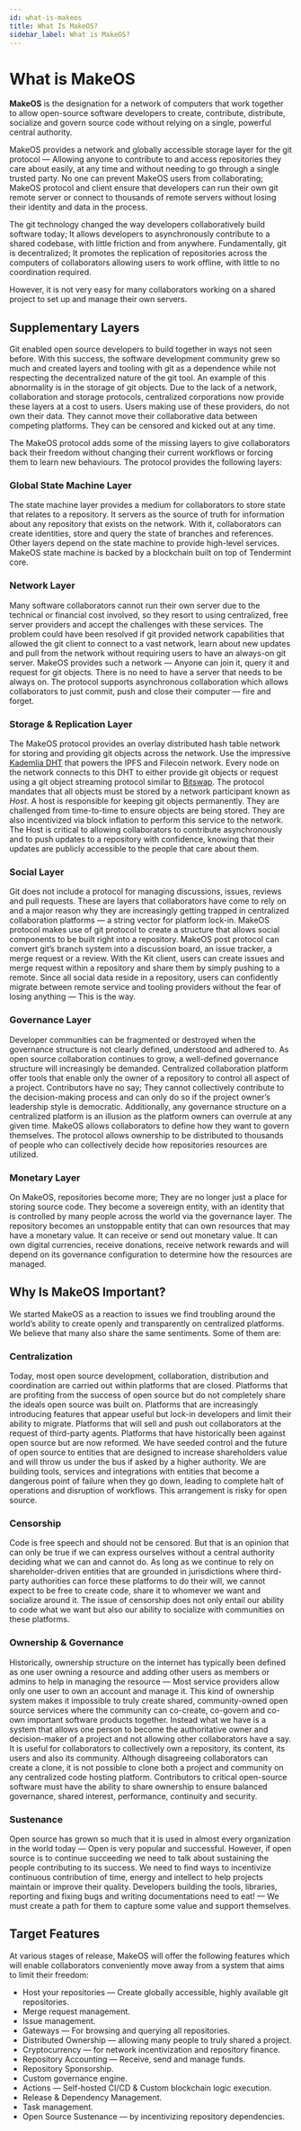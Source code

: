 ```yaml
---
id: what-is-makeos
title: What Is MakeOS?
sidebar_label: What is MakeOS?
---
```


# What is MakeOS

**MakeOS** is the designation for a network of computers that work together to allow open-source software developers to create, contribute, distribute, socialize and govern source code without relying on a single, powerful central authority.

MakeOS provides a network and globally accessible storage layer for the git protocol — Allowing anyone to contribute to and access repositories they care about easily, at any time and without needing to go through a single trusted party. No one can prevent MakeOS users from collaborating; MakeOS protocol and client ensure that developers can run their own git remote server or connect to thousands of remote servers without losing their identity and data in the process.

The git technology changed the way developers collaboratively build software today; It allows developers to asynchronously contribute to a shared codebase, with little friction and from anywhere. Fundamentally, git is decentralized; It promotes the replication of repositories across the computers of collaborators allowing users to work offline, with little to no coordination required.

However, it is not very easy for many collaborators working on a shared project to set up and manage their own servers. 

## Supplementary Layers

Git enabled open source developers to build together in ways not seen before. With this success, the software development community grew so much and created layers and tooling with git as a dependence while not respecting the decentralized nature of the git tool. An example of this abnormality is in the storage of git objects. Due to the lack of a network, collaboration and storage protocols, centralized corporations now provide these layers at a cost to users. Users making use of these providers, do not own their data. They cannot move their collaborative data between competing platforms. They can be censored and kicked out at any time.

The MakeOS protocol adds some of the missing layers to give collaborators back their freedom without changing their current workflows or forcing them to learn new behaviours. The protocol provides the following layers:

### Global State Machine Layer

The state machine layer provides a medium for collaborators to store state that relates to a repository. It servers as the source of truth for information about any repository that exists on the network. With it, collaborators can create identities, store and query the state of branches and references. Other layers depend on the state machine to provide high-level services. MakeOS state machine is backed by a blockchain built on top of Tendermint core.

### Network Layer

Many software collaborators cannot run their own server due to the technical or financial cost involved, so they resort to using centralized, free server providers and accept the challenges with these services. The problem could have been resolved if git provided network capabilities that allowed the git client to connect to a vast network, learn about new updates and pull from the network without requiring users to have an always-on git server. MakeOS provides such a network — Anyone can join it, query it and request for git objects. There is no need to have a server that needs to be always on. The protocol supports asynchronous collaboration which allows collaborators to just commit, push and close their computer — fire and forget.

### Storage & Replication Layer

The MakeOS protocol provides an overlay distributed hash table network for storing and providing git objects across the network. Use the impressive [Kademlia DHT](https://github.com/libp2p/go-libp2p-kad-dht) that powers the IPFS and Filecoin network. Every node on the network connects to this DHT to either provide git objects or request using a git object streaming protocol similar to [Bitswap](https://docs.ipfs.io/concepts/bitswap/). The protocol mandates that all objects must be stored by a network participant known as _Host_. A host is responsible for keeping git objects permanently. They are challenged from time-to-time to ensure objects are being stored. They are also incentivized via block inflation to perform this service to the network. The Host is critical to allowing collaborators to contribute asynchronously and to push updates to a repository with confidence, knowing that their updates are publicly accessible to the people that care about them.

### Social Layer

Git does not include a protocol for managing discussions, issues, reviews and pull requests. These are layers that collaborators have come to rely on and a major reason why they are increasingly getting trapped in centralized collaboration platforms — a string vector for platform lock-in. MakeOS protocol makes use of git protocol to create a structure that allows social components to be built right into a repository. MakeOS post protocol can convert git’s branch system into a discussion board, an issue tracker, a merge request or a review. With the Kit client, users can create issues and merge request within a repository and share them by simply pushing to a remote. Since all social data reside in a repository, users can confidently migrate between remote service and tooling providers without the fear of losing anything — This is the way.

### Governance Layer

Developer communities can be fragmented or destroyed when the governance structure is not clearly defined, understood and adhered to. As open source collaboration continues to grow, a well-defined governance structure will increasingly be demanded. Centralized collaboration platform offer tools that enable only the owner of a repository to control all aspect of a project. Contributors have no say; They cannot collectively contribute to the decision-making process and can only do so if the project owner’s leadership style is democratic. Additionally, any governance structure on a centralized platform is an illusion as the platform owners can overrule at any given time. MakeOS allows collaborators to define how they want to govern themselves. The protocol allows ownership to be distributed to thousands of people who can collectively decide how repositories resources are utilized.

### Monetary Layer

On MakeOS, repositories become more; They are no longer just a place for storing source code. They become a sovereign entity, with an identity that is controlled by many people across the world via the governance layer. The repository becomes an unstoppable entity that can own resources that may have a monetary value. It can receive or send out monetary value. It can own digital currencies, receive donations, receive network rewards and will depend on its governance configuration to determine how the resources are managed.

## Why Is MakeOS Important?

We started MakeOS as a reaction to issues we find troubling around the world’s ability to create openly and transparently on centralized platforms. We believe that many also share the same sentiments. Some of them are:

### Centralization

Today, most open source development, collaboration, distribution and coordination are carried out within platforms that are closed. Platforms that are profiting from the success of open source but do not completely share the ideals open source was built on. Platforms that are increasingly introducing features that appear useful but lock-in developers and limit their ability to migrate. Platforms that will sell and push out collaborators at the request of third-party agents. Platforms that have historically been against open source but are now reformed. We have seeded control and the future of open source to entities that are designed to increase shareholders value and will throw us under the bus if asked by a higher authority. We are building tools, services and integrations with entities that become a dangerous point of failure when they go down, leading to complete halt of operations and disruption of workflows. This arrangement is risky for open source.

### Censorship

Code is free speech and should not be censored. But that is an opinion that can only be true if we can express ourselves without a central authority deciding what we can and cannot do. As long as we continue to rely on shareholder-driven entities that are grounded in jurisdictions where third-party authorities can force these platforms to do their will, we cannot expect to be free to create code, share it to whomever we want and socialize around it. The issue of censorship does not only entail our ability to code what we want but also our ability to socialize with communities on these platforms.

### Ownership & Governance

Historically, ownership structure on the internet has typically been defined as one user owning a resource and adding other users as members or admins to help in managing the resource — Most service providers allow only one user to own an account and manage it. This kind of ownership system makes it impossible to truly create shared, community-owned open source services where the community can co-create, co-govern and co-own important software products together. Instead what we have is a system that allows one person to become the authoritative owner and decision-maker of a project and not allowing other collaborators have a say. It is useful for collaborators to collectively own a repository, its content, its users and also its community. Although disagreeing collaborators can create a clone, it is not possible to clone both a project and community on any centralized code hosting platform. Contributors to critical open-source software must have the ability to share ownership to ensure balanced governance, shared interest, performance, continuity and security.

### Sustenance

Open source has grown so much that it is used in almost every organization in the world today — Open is very popular and successful. However, if open source is to continue succeeding we need to talk about sustaining the people contributing to its success. We need to find ways to incentivize continuous contribution of time, energy and intellect to help projects maintain or improve their quality. Developers building the tools, libraries, reporting and fixing bugs and writing documentations need to eat! — We must create a path for them to capture some value and support themselves.

## Target Features

At various stages of release, MakeOS will offer the following features which will enable collaborators conveniently move away from a system that aims to limit their freedom:

* Host your repositories — Create globally accessible, highly available git repositories.
* Merge request management.
* Issue management.
* Gateways — For browsing and querying all repositories.
* Distributed Ownership — allowing many people to truly shared a project.
* Cryptocurrency — for network incentivization and repository finance.
* Repository Accounting — Receive, send and manage funds. 
* Repository Sponsorship.
* Custom governance engine. 
* Actions — Self-hosted CI/CD & Custom blockchain logic execution.
* Release & Dependency Management.
* Task management. 
* Open Source Sustenance — by incentivizing repository dependencies.  

